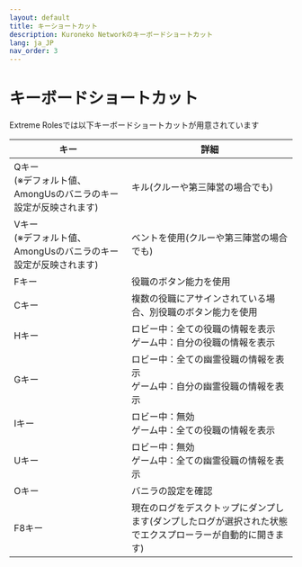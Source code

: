 ```yaml
---
layout: default
title: キーショートカット
description: Kuroneko Networkのキーボードショートカット
lang: ja_JP
nav_order: 3
---
```


# キーボードショートカット

Extreme Rolesでは以下キーボードショートカットが用意されています

|  キー |  詳細  |
| ---- | ---- |
|  Qキー<br>(※デフォルト値、AmongUsのバニラのキー設定が反映されます)  | キル(クルーや第三陣営の場合でも) |
|  Vキー<br>(※デフォルト値、AmongUsのバニラのキー設定が反映されます)  | ベントを使用(クルーや第三陣営の場合でも) |
|  Fキー  | 役職のボタン能力を使用 |
|  Cキー  | 複数の役職にアサインされている場合、別役職のボタン能力を使用 |
|  Hキー  | ロビー中：全ての役職の情報を表示<br>ゲーム中：自分の役職の情報を表示 |
|  Gキー  | ロビー中：全ての幽霊役職の情報を表示<br>ゲーム中：自分の幽霊役職の情報を表示 |
|  Iキー  | ロビー中：無効<br>ゲーム中：全ての役職の情報を表示 |
|  Uキー  | ロビー中：無効<br>ゲーム中：全ての幽霊役職の情報を表示 |
|  Oキー  | バニラの設定を確認 |
|  F8キー  | 現在のログをデスクトップにダンプします(ダンプしたログが選択された状態でエクスプローラーが自動的に開きます) |